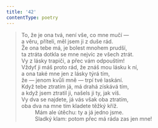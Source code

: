 ```yaml
---
title: '42'
contentType: poetry
---
```


> To, že je ona tvá, není vše, co mne mučí —  
> a věru, příteli, měl jsem ji z duše rád.  
> Že ona tebe má, je bolest mnohem prudší,  
> ta ztráta dotkla se mne nejvíc ze všech ztrát.  
> Vy z lásky trapiči, a přec vám odpouštím!  
> Vždyť ji máš proto rád, že znáš mou lásku k ní,  
> a ona také mne jen z lásky týrá tím,  
> že — jenom kvůli mně — trpí tvé laskání.  
> Když tebe ztratím já, má drahá získává tím,  
> a když jsem ztratil ji, našels ji ty, jak víš.  
> Vy dva se najdete, já vás však oba ztratím,  
> oba dva na mne tím kladete těžký kříž.  
>          Mám ale útěchu: ty a já jedno jsme.  
>          Sladký klam: potom přec má ráda zas jen mne!

